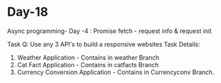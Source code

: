# Day-18
Async programming- Day -4 : Promise fetch - request info &amp; request init

Task Q: Use any 3 API's to build a responsive websites
Task Details:

1. Weather Application - Contains in weather Branch
2. Cat Fact Application - Contains in catfacts Branch
3. Currency Conversion Application - Contains in Currencyconv Branch.
